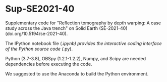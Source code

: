 # Sup-SE2021-40
Supplementary code for "Reflection tomography by depth warping: A case study across the Java trench" on Solid Earth (SE-2021-40) (doi.org/10.5194/se-2021-40).

The IPython notebook file (*.ipynb) provides the interactive coding interface of the Python source code (*.py).

Python (3.7-3.8), OBSpy (1.2.1-1.2.2), Numpy, and Scipy are needed dependencies before executing the code.

We suggested to use the Anaconda to build the Python environment. 
